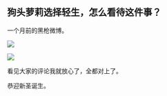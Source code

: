 ## 狗头萝莉选择轻生，怎么看待这件事？

一个月前的黑枪微博。

![](https://pic1.zhimg.com/v2-30ff59db0e21a1089e4f08f45f2f8987_r.jpg?source=1940ef5c)

![](https://pic1.zhimg.com/v2-6021ac35f52e3da56d7d151d6e8364c7_r.jpg?source=1940ef5c)

看见大家的评论我就放心了，全都对上了。

恭迎新圣诞生。